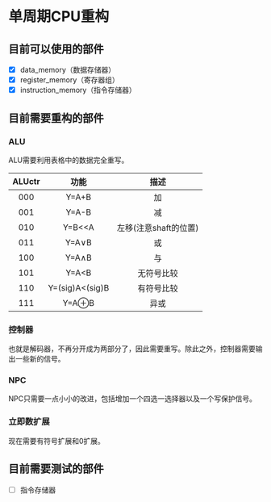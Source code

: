 #  单周期CPU重构

## 目前可以使用的部件

- [x] data_memory（数据存储器）
- [x] register_memory（寄存器组）
- [x] instruction_memory（指令存储器）

## 目前需要重构的部件

### ALU

ALU需要利用表格中的数据完全重写。

| ALUctr | 功能                | 描述                    |
|:------:|:-------------------:|:-----------------------:|
| 000    | Y=A\+B              | 加                      |
| 001    | Y=A\-B              | 减                      |
| 010    | Y=B<<A              | 左移\(注意shaft的位置\) |
| 011    | Y=A∨B               | 或                      |
| 100    | Y=A∧B               | 与                      |
| 101    | Y=A<B               | 无符号比较              |
| 110    | Y=\(sig\)A<\(sig\)B | 有符号比较              |
| 111    | Y=A⊕B               | 异或                    |

### 控制器

也就是解码器，不再分开成为两部分了，因此需要重写。除此之外，控制器需要输出一些新的信号。

### NPC

NPC只需要一点小小的改进，包括增加一个四选一选择器以及一个写保护信号。

### 立即数扩展

现在需要有符号扩展和0扩展。

## 目前需要测试的部件

- [ ] 指令存储器
